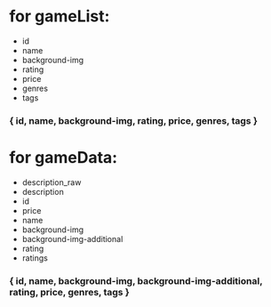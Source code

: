 # for gameList:
- id
- name
- background-img
- rating
- price
- genres
- tags

### { id, name, background-img, rating, price, genres, tags }

# for gameData:
- description_raw
- description
- id
- price
- name
- background-img
- background-img-additional
- rating
- ratings 

### { id, name, background-img, background-img-additional, rating, price, genres, tags }
